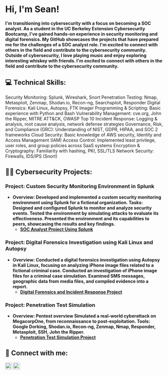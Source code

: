 <h1>Hi, I'm Sean! </h1>
  <b>I'm transitioning into cybersecurity with a focus on becoming a SOC analyst. As a student in the UC Berkeley Extension Cybersecurity Bootcamp, I've gained hands-on experience in security monitoring and digital forensics. My GitHub showcases the projects that have prepared me for the challenges of a SOC analyst role. I'm excited to connect with others in the field and contribute to the cybersecurity community.</b>
  <b>Outside of cybersecurity, I love playing music and enjoy exploring interesting whiskey with friends. I'm excited to connect with others in the field and contribute to the cybersecurity community.</b>

<h2>💻 Technical Skills:</h2>

Security Monitoring: Splunk, Wireshark, Snort
Penetration Testing: Nmap, Metasploit, Zenmap, Shodan.io, Recon-ng, Searchsploit, Responder
Digital Forensics: Kali Linux, Autopsy, FTK Imager
Programming & Scripting: Basic experience with Python and Bash
Vulnerability Management: cve.org, John the Ripper, MITRE ATT&CK, OWASP Top 10
Incident Response: Logging & analysis, root cause analysis, network defense strategies
Governance, Risk, and Compliance (GRC): Understanding of NIST, GDPR, HIPAA, and SOC 2 frameworks
Cloud Security: Basic knowledge of AWS security, Identity and Access Management (IAM)
Access Control: Implemented least privilege, user roles, and group policies across SaaS systems
Encryption & Cryptography: Familiarity with hashing, PKI, SSL/TLS
Network Security: Firewalls, IDS/IPS (Snort)

<h2>👨‍💻 Cybersecurity Projects:</h2>

<h3>Project: Custom Security Monitoring Environment in Splunk</h3>
 
- <b>Overview: Developed and implemented a custom security monitoring environment using Splunk for a fictional organization.
Tasks:
Designed and configured Splunk to monitor and analyze security events.
Tested the environment by simulating attacks to evaluate its effectiveness.
Presented the environment and its capabilities to peers, showcasing the results and key findings.</b>
  - <b>[SOC Analyst Project Using Splunk](https://docs.google.com/document/d/1H0ArV3fWwnz-QApyergOZ6xue9uR4Y8crG9BiJdaIOw/edit?usp=sharing)
</b>
<b>

</b>

<h3>Project: Digital Forensics Investigation using Kali Linux and Autopsy</h3>
 
- <b>Overview: Conducted a digital forensics investigation using Autopsy in Kali Linux, focusing on analyzing iPhone image files related to a fictional criminal case.
Conducted an investigation of iPhone image files for a criminal case simulation.
Examined SMS messages, geographic data from media files, and compiled evidence into a report.</b>
  - <b>[Digital Forensics and Incident Response Project](https://docs.google.com/document/d/13Wj7ANVXr7FMWY5vw6ew-Nd760d0kMGjOiOJbcCRSzc/edit?usp=sharing)
</b>

<h3>Project: Penetration Test Simulation</h3>
 
- <b>Overview: Pentest overview
Simulated a real-world cyberattack on MegacorpOne, from reconnaissance to post-exploitation.
Tools: Google Dorking, Shodan.io, Recon-ng, Zenmap, Nmap, Responder, Metasploit, SSH, John the Ripper.</b>
  - <b>[Penetration Test Simulation Project](https://docs.google.com/document/d/1Uke2hxYr1Mwbtzbv8S-mjqd5gG_bpFt-nsaCYB5-6Mc/edit?usp=sharing)
</b>

<h2> 🤳 Connect with me:</h2>


[<img align="left" alt="SeanClem | LinkedIn" width="22px" src="https://cdn.jsdelivr.net/npm/simple-icons@v3/icons/linkedin.svg" />][linkedin]
[<img align="left" alt="SeanClem | Instagram" width="22px" src="https://cdn.jsdelivr.net/npm/simple-icons@v3/icons/instagram.svg" />][instagram]

[instagram]: https://www.instagram.com/foreverchasingwhiskey
[linkedin]: https://www.linkedin.com/in/sean-clem-845b202b4/

<!--
**joshmadakor1/joshmadakor1** is a ✨ _special_ ✨ repository because its `README.md` (this file) appears on your GitHub profile.

Here are some ideas to get you started:

- 🔭 I’m currently working on ...
- 🌱 I’m currently learning ...
- 👯 I’m looking to collaborate on ...
- 🤔 I’m looking for help with ...
- 💬 Ask me about ...
- 📫 How to reach me: ...
- 😄 Pronouns: ...
- ⚡ Fun fact: ...
-->
